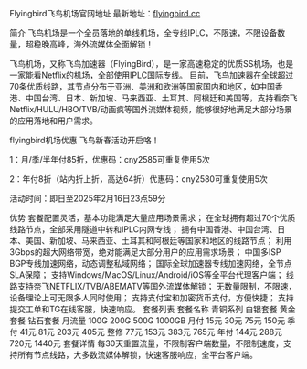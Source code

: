 Flyingbird飞鸟机场官网地址
最新地址：[flyingbird.cc](https://fbinv02.fbaff.cc/auth/register?code=hqCaWiAS)

简介
飞鸟机场是一个全员落地的单线机场，全专线IPLC，不限速，不限设备数量，超稳晚高峰，海外流媒体全面解锁！

飞鸟机场，又称飞鸟加速器（FlyingBird），是一家高速稳定的优质SS机场，也是一家能看Netflix的机场，全部使用IPLC国际专线。 目前，飞鸟加速器在全球超过70条优质线路，其节点分布于亚洲、美洲和欧洲等国家国内和地区，如中国香港、中国台湾、日本、新加坡、马来西亚、土耳其、阿根廷和美国等，支持看奈飞Netflix/HULU/HBO/TVB/动画疯等国外流媒体视频，能够很好地满足大部分场景的应用落地和用户需求。

flyingbird机场优惠
飞鸟新春活动开启咯！

1：月/季/半年付85折，优惠码：cny2585可重复使用5次

2：年付8折（站内折上折，高达64折）优惠码：cny2580可重复使用5次

活动时间：即日至2025年2月16日23点59分

优势
套餐配置灵活，基本功能满足大量应用场景需求；
在全球拥有超过70个优质线路节点，全部采用隧道中转和IPLC内网专线；
拥有中国香港、中国台湾、日本、美国、新加坡、马来西亚、土耳其和阿根廷等国家和地区的线路节点；
利用3Gbps的超大网络带宽，绝对能满足大部分用户的应用需求场景；
中国多ISP BGP专线加速网络，动态调整私域网络；
国际全球加速器专线加速网络，全节点SLA保障；
支持Windows/MacOS/Linux/Android/iOS等全平台代理客户端；
线路支持奈飞NETFLIX/TVB/ABEMATV等国外流媒体解锁；
无数量限制，不限速，设备理论上可无限多人同时使用；
支持支付宝和加密货币支付，方便快捷；
支持提交工单和TG在线客服，快速响应。
套餐列表
套餐名称	青铜系列	白银套餐	黄金套餐	钻石套餐
月流量	100G	200G	500G	1000GB
月付	15元	30元	75元	150元
季付	41元	81元	203元	405元
整修	77元	153元	383元	765元
年付	144元	288元	720元	1440元
套餐详情	每30天重置流量，不限制客户端数量，不限制速度，支持所有节点线路，大多数流媒体解锁，快速客服响应，全平台客户端。
